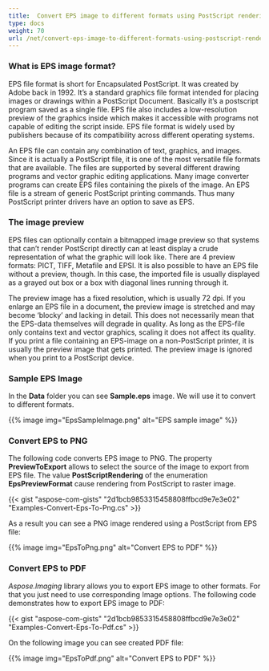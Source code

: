 ```yaml
---
title:  Convert EPS image to different formats using PostScript rendering
type: docs
weight: 70
url: /net/convert-eps-image-to-different-formats-using-postscript-rendering/
---
```


### What is EPS image format?

EPS file format is short for Encapsulated PostScript. It was created by  Adobe back in 1992. It’s a standard graphics file format intended for  placing images or drawings within a PostScript Document. Basically it’s a postscript program saved as a single file. EPS file also includes a  low-resolution preview of the graphics inside which makes it accessible  with programs not capable of editing the script inside. EPS file format  is widely used by publishers because of its compatibility across  different operating systems.

An EPS file can contain any  combination of text, graphics, and images. Since it is actually a  PostScript file, it is one of the most versatile file formats that are  available. The files are supported by several different drawing programs and vector graphic editing applications. Many image converter programs  can create EPS files containing the pixels of the image. An EPS file is a stream of generic PostScript printing commands. Thus many PostScript  printer drivers have an option to save as EPS.

### The image preview

EPS files can optionally contain a bitmapped image preview so that systems  that can’t render PostScript directly can at least display a crude  representation of what the graphic will look like. There are 4 preview  formats: PICT, TIFF, Metafile and EPSI. It is also possible to have an  EPS file without a preview, though. In this case, the imported file is  usually displayed as a grayed out box or a box with diagonal lines  running through it.

The preview image has a fixed resolution,  which is usually 72 dpi. If you enlarge an EPS file in a document, the  preview image is stretched and may become ‘blocky’ and lacking in  detail. This does not necessarily mean that the EPS-data themselves will degrade in quality. As long as the EPS-file only contains text and  vector graphics, scaling it does not affect its quality. If you print a  file containing an EPS-image on a non-PostScript printer, it is usually  the preview image that gets printed. The preview image is ignored when  you print to a PostScript device.

### Sample EPS Image

In the **Data** folder you can see **Sample.eps** image. We will use it to convert to different formats.

{{% image img="EpsSampleImage.png" alt="EPS sample image" %}}

### Convert EPS to PNG

The following code converts EPS image to PNG. The property **PreviewToExport** allows to select the source of the image to export from EPS file. The value **PostScriptRendering** of the enumeration **EpsPreviewFormat** cause rendering from PostScript to raster image.

{{< gist "aspose-com-gists" "2d1bcb9853315458808ffbcd9e7e3e02" "Examples-Convert-Eps-To-Png.cs" >}}

As a result you can see a PNG image rendered using a PostScript from EPS file:

{{% image img="EpsToPng.png" alt="Convert EPS to PDF" %}}

### Convert EPS to PDF

*Aspose.Imaging* library allows you to export EPS image to other formats. For that you  just need to use corresponding Image options. The following code  demonstrates how to export EPS image to PDF:

{{< gist "aspose-com-gists" "2d1bcb9853315458808ffbcd9e7e3e02" "Examples-Convert-Eps-To-Pdf.cs" >}}

On the following image you can see created PDF file:

{{% image img="EpsToPdf.png" alt="Convert EPS to PDF" %}}











